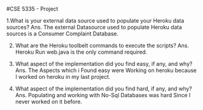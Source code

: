 #CSE 5335 - Project 

1.What is your external data source used to populate your Heroku data sources?
Ans. The external Datasource used to populate Heroku data sources is a Consumer Complaint Database.

2. What are the Heroku toolbelt commands to execute the scripts?
Ans. Heroku Run web.java is the only command required.

3. What aspect of the implementation did you find easy, if any, and why?
Ans. The Aspects which i Found easy were Working on heroku because I worked on heroku in my last project.

4. What aspect of the implementation did you find hard, if any, and why?
Ans. Populating and working with No-Sql Databases was hard Since I never worked on it before.
